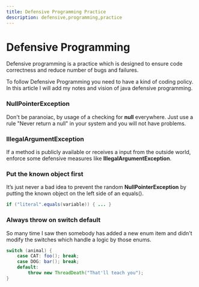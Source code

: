 ```yaml
---
title: Defensive Programming Practice
description: defensive,programming,practice
---
```


# Defensive Programming

Defensive programming is a practice which is designed to ensure code correctness
and reduce number of bugs and failures.

To follow Defensive Programming you need to have a kind of coding policy.
In this article I will add my notes and vision of java defensive programming.

### NullPointerException

Don't be paranoiac, by usage of a checking for **null** everywhere.
Just use a rule "Never return a null" in your system and you will not have problems.

### IllegalArgumentException

If a method is publicly available or receives a input from the outside world,
enforce some defensive measures like **IllegalArgumentException**.

### Put the known object first

It’s just never a bad idea to prevent the random **NullPointerException**
by putting the known object on the left side of an equals().

````java
if ("literal".equals(variable)) { ... }
````

### Always throw on switch default

So many time I saw then somebody has added a new enum item and didn't modify
the switches which handle a logic by those enums.

````java
switch (animal) {
    case CAT: foo(); break;
    case DOG: bar(); break;
    default:
        throw new ThreadDeath("That'll teach you");
}
````

